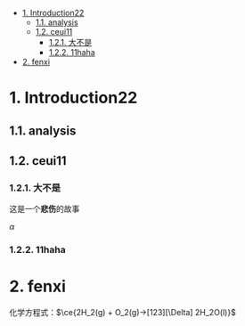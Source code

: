 
- [1. Introduction22](#1-introduction22)
  - [1.1. analysis](#11-analysis)
  - [1.2. ceui11](#12-ceui11)
    - [1.2.1. 大不是](#121-大不是)
    - [1.2.2. 11haha](#122-11haha)
- [2. fenxi](#2-fenxi)

# 1. Introduction22

## 1.1. analysis

## 1.2. ceui11

### 1.2.1. 大不是
这是一个**悲伤**的故事

$\alpha$

### 1.2.2. 11haha

# 2. fenxi

化学方程式：$\ce{2H_2(g) + O_2(g)->[123][\Delta] 2H_2O(l)}$
